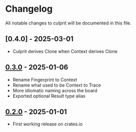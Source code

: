 # Changelog

All notable changes to culprit will be documented in this file.

## [0.4.0] - 2025-03-01

- Culprit derives Clone when Context derives Clone

## [0.3.0] - 2025-01-06

- Rename Fingerprint to Context
- Rename what used to be Context to Trace
- More idiomatic naming across the board
- Exported optional Result type alias

## [0.2.0] - 2025-01-01

- First working release on crates.io

<!-- Compare links -->

[0.3.0]: https://github.com/carlsverre/tryiter/compare/v0.2.0...v0.3.0
[0.2.0]: https://github.com/carlsverre/tryiter/compare/3c27380...v0.2.0
